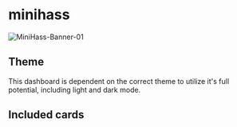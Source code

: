 # minihass

![MiniHass-Banner-01](https://github.com/fredrikpersson92/minihass/assets/105781178/2a899bbf-9f2b-446b-9d79-632acf214085)

<h2>Theme</h2>
<p>This dashboard is dependent on the correct theme to utilize it's full potential, including light and dark mode.</p>
<h2>Included cards</h2>
